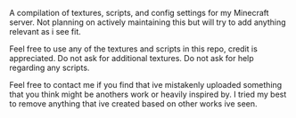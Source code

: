 A compilation of textures, scripts, and config settings for my Minecraft server. Not planning on actively maintaining this but will try to add anything relevant as i see fit.

Feel free to use any of the textures and scripts in this repo, credit is appreciated. Do not ask for additional textures. Do not ask for help regarding any scripts.

Feel free to contact me if you find that ive mistakenly uploaded something that you think might be anothers work or heavily inspired by. I tried my best to remove anything that ive created based on other works ive seen.
